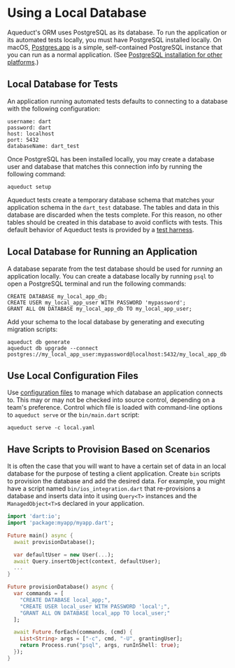 # Using a Local Database

Aqueduct's ORM uses PostgreSQL as its database. To run the application or its automated tests locally, you must have PostgreSQL installed locally. On macOS, [Postgres.app](https://postgresapp.com) is a simple, self-contained PostgreSQL instance that you can run as a normal application. (See [PostgreSQL installation for other platforms](https://www.postgresql.org/download/).)

## Local Database for Tests

An application running automated tests defaults to connecting to a database with the following configuration:

```
username: dart
password: dart
host: localhost
port: 5432
databaseName: dart_test
```

Once PostgreSQL has been installed locally, you may create a database user and database that matches this connection info by running the following command:

```
aqueduct setup
```

Aqueduct tests create a temporary database schema that matches your application schema in the `dart_test` database. The tables and data in this database are discarded when the tests complete. For this reason, no other tables should be created in this database to avoid conflicts with tests. This default behavior of Aqueduct tests is provided by a [test harness](tests.md).

## Local Database for Running an Application

A database separate from the test database should be used for *running* an application locally. You can create a database locally by running `psql` to open a PostgreSQL terminal and run the following commands:

```
CREATE DATABASE my_local_app_db;
CREATE USER my_local_app_user WITH PASSWORD 'mypassword';
GRANT ALL ON DATABASE my_local_app_db TO my_local_app_user;
```

Add your schema to the local database by generating and executing migration scripts:

```
aqueduct db generate
aqueduct db upgrade --connect postgres://my_local_app_user:mypassword@localhost:5432/my_local_app_db
```

## Use Local Configuration Files

Use [configuration files](../http/configure.md) to manage which database an application connects to. This may or may not be checked into source control, depending on a team's preference. Control which file is loaded with command-line options to `aqueduct serve` or the `bin/main.dart` script:

```
aqueduct serve -c local.yaml
```

## Have Scripts to Provision Based on Scenarios

It is often the case that you will want to have a certain set of data in an local database for the purpose of testing a client application. Create `bin` scripts to provision the database and add the desired data. For example, you might have a script named `bin/ios_integration.dart` that re-provisions a database and inserts data into it using `Query<T>` instances and the `ManagedObject<T>`s declared in your application.

```dart
import 'dart:io';
import 'package:myapp/myapp.dart';

Future main() async {
  await provisionDatabase();

  var defaultUser = new User(...);
  await Query.insertObject(context, defaultUser);
  ...
}

Future provisionDatabase() async {
  var commands = [
    "CREATE DATABASE local_app;",
    "CREATE USER local_user WITH PASSWORD 'local';",
    "GRANT ALL ON DATABASE local_app TO local_user;"
  ];

  await Future.forEach(commands, (cmd) {
    List<String> args = ["-c", cmd, "-U", grantingUser];
    return Process.run("psql", args, runInShell: true);
  });
}
```
